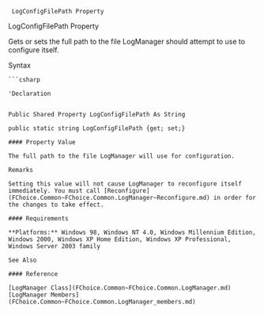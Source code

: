 ﻿     LogConfigFilePath Property                                                   

LogConfigFilePath Property

Gets or sets the full path to the file LogManager should attempt to use to configure itself.

Syntax

```vbnet
```csharp

'Declaration
 

Public Shared Property LogConfigFilePath As String

public static string LogConfigFilePath {get; set;}

#### Property Value

The full path to the file LogManager will use for configuration.

Remarks

Setting this value will not cause LogManager to reconfigure itself immediately. You must call [Reconfigure](FChoice.Common~FChoice.Common.LogManager~Reconfigure.md) in order for the changes to take effect.

#### Requirements

**Platforms:** Windows 98, Windows NT 4.0, Windows Millennium Edition, Windows 2000, Windows XP Home Edition, Windows XP Professional, Windows Server 2003 family

See Also

#### Reference

[LogManager Class](FChoice.Common~FChoice.Common.LogManager.md)  
[LogManager Members](FChoice.Common~FChoice.Common.LogManager_members.md)